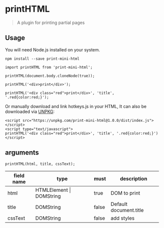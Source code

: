 # printHTML

> A plugin for printing partial pages

## Usage

You will need Node.js installed on your system.

```
npm install --save print-mini-html
```
```
import printHTML from 'print-mini-html';

printHTML(document.body.cloneNode(true));

printHTML('<div>print</div>');

printHTML('<div class="red">print</div>', 'title', '.red{color:red;}');

```

Or manually download and link hotkeys.js in your HTML, It can also be downloaded via [UNPKG](https://unpkg.com/browse/print-mini-html@1.0.0/dist/):

```
<script src="https://unpkg.com/print-mini-html@1.0.0/dist/index.js"></script>
<script type="text/javascript">
printHTML('<div class="red">print</div>', 'title', '.red{color:red;}')
</script>
```

## arguments
```
printHTML(html, title, cssText);
```

   | field name                | type    | must | description                                      |
   | --------------------- | ------- | ---- | ----------------------------------------- |
   | html                    | HTMLElement \| DOMString  | true   | DOM to print                 |
   | title                 | DOMString | false  | Default document.title |
   | cssText                 | DOMString | false  | add styles |
